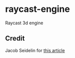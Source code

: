 # raycast-engine
Raycast 3d engine

## Credit
Jacob Seidelin for [this article](https://dev.opera.com/articles/3d-games-with-canvas-and-raycasting-part-1)
